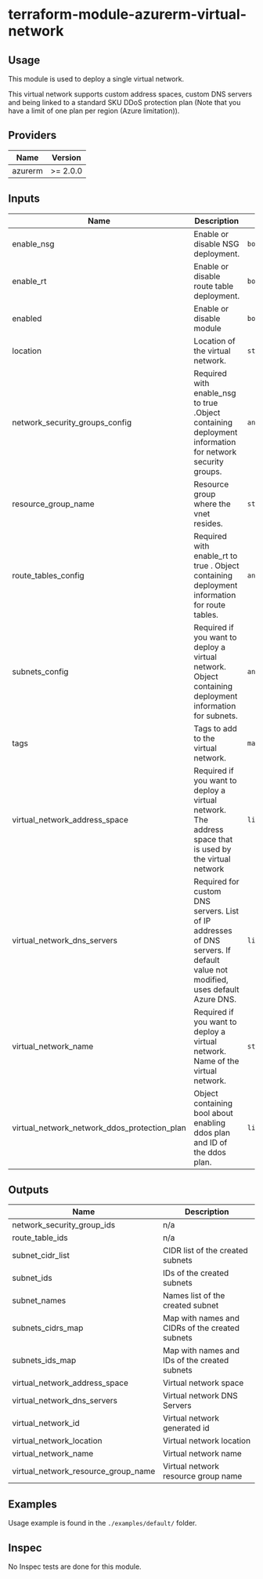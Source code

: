 # terraform-module-azurerm-virtual-network

## Usage

This module is used to deploy a single virtual network.

This virtual network supports custom address spaces, custom DNS servers and being linked to a standard SKU DDoS protection plan (Note that you have a limit of one plan per region (Azure limitation)).

<!-- BEGINNING OF PRE-COMMIT-TERRAFORM DOCS HOOK -->
## Providers

| Name | Version |
|------|---------|
| azurerm | >= 2.0.0 |

## Inputs

| Name | Description | Type | Default | Required |
|------|-------------|------|---------|:-----:|
| enable\_nsg | Enable or disable NSG deployment. | `bool` | `false` | no |
| enable\_rt | Enable or disable route table deployment. | `bool` | `false` | no |
| enabled | Enable or disable module | `bool` | `true` | no |
| location | Location of the virtual network. | `string` | n/a | yes |
| network\_security\_groups\_config | Required with enable\_nsg to true .Object containing deployment information for network security groups. | `any` | `{}` | no |
| resource\_group\_name | Resource group where the vnet resides. | `string` | n/a | yes |
| route\_tables\_config | Required with enable\_rt to true . Object containing deployment information for route tables. | `any` | `{}` | no |
| subnets\_config | Required if you want to deploy a virtual network. Object containing deployment information for subnets. | `any` | <pre>{<br>  "defaultsn": {<br>    "address_prefix": "10.0.1.0/24",<br>    "name": "defaultsn"<br>  }<br>}</pre> | no |
| tags | Tags to add to the virtual network. | `map` | `{}` | no |
| virtual\_network\_address\_space | Required if you want to deploy a virtual network. The address space that is used by the virtual network | `list(string)` | <pre>[<br>  "10.0.0.0/8"<br>]</pre> | no |
| virtual\_network\_dns\_servers | Required for custom DNS servers. List of IP addresses of DNS servers. If default value not modified, uses default Azure DNS. | `list` | `[]` | no |
| virtual\_network\_name | Required if you want to deploy a virtual network. Name of the virtual network. | `string` | `"default"` | no |
| virtual\_network\_network\_ddos\_protection\_plan | Object containing bool about enabling ddos plan and ID of the ddos plan. | `list` | `[]` | no |

## Outputs

| Name | Description |
|------|-------------|
| network\_security\_group\_ids | n/a |
| route\_table\_ids | n/a |
| subnet\_cidr\_list | CIDR list of the created subnets |
| subnet\_ids | IDs of the created subnets |
| subnet\_names | Names list of the created subnet |
| subnets\_cidrs\_map | Map with names and CIDRs of the created subnets |
| subnets\_ids\_map | Map with names and IDs of the created subnets |
| virtual\_network\_address\_space | Virtual network space |
| virtual\_network\_dns\_servers | Virtual network DNS Servers |
| virtual\_network\_id | Virtual network generated id |
| virtual\_network\_location | Virtual network location |
| virtual\_network\_name | Virtual network name |
| virtual\_network\_resource\_group\_name | Virtual network resource group name |

<!-- END OF PRE-COMMIT-TERRAFORM DOCS HOOK -->

## Examples

Usage example is found in the `./examples/default/` folder.

## Inspec

No Inspec tests are done for this module.
